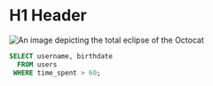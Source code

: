 # H1 Header
![An image depicting the total eclipse of the Octocat](https://octodex.github.com/images/total-eclipse-of-the-octocat.jpg)
``` sql
SELECT username, birthdate
  FROM users
 WHERE time_spent > 60;
```
